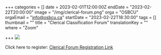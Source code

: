 +++
categories = []
date = 2023-02-01T12:00:00Z
endDate = "2023-02-22T20:00:00"
image = "/img/clerical-forum.png"
orga = "OSBCU"
orgaEmail = "info@osbcu.ca"
startDate = "2023-02-22T18:30:00"
tags = []
thumbnail = ""
title = "Clerical Classification Forum"
translationKey = ""
where = "Zoom"

+++
![](/img/clerical-forum.png)

Click here to register: [Clerical Forum Registration Link](https://us02web.zoom.us/meeting/register/tZIofuCvqzgqEtXVl8sLeySWngr6OsLyLfz6)